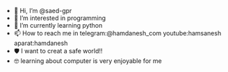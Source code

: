- 👋 Hi, I’m @saed-gpr
- 👀 I’m interested in programming
- 🌱 I’m currently learning python
- 📫 How to reach me in telegram:@hamdanesh_com youtube:hamsanesh aparat:hamdanesh
- 🛡 I want to creat a safe world!!
- 🤓 learning about computer is very enjoyable for me
<!---
saed-gpr/saed-gpr is a ✨ special ✨ repository because its `README.md` (this file) appears on your GitHub profile.
You can click the Preview link to take a look at your changes.
--->
